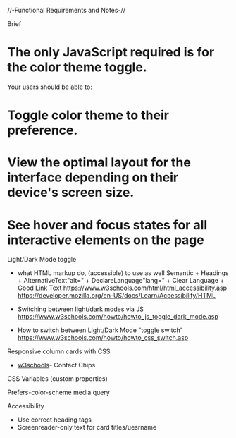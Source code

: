 //-Functional Requirements and Notes-//

Brief
# The only JavaScript required is for the color theme toggle.
Your users should be able to:
# Toggle color theme to their preference.
# View the optimal layout for the interface depending on their device's screen size.
# See hover and focus states for all interactive elements on the page

Light/Dark Mode toggle
- what HTML markup do, (accessible) to use as well 
Semantic + Headings + AlternativeText"alt=" + DeclareLanguage"lang=" + Clear Language +  Good Link Text
https://www.w3schools.com/html/html_accessibility.asp
https://developer.mozilla.org/en-US/docs/Learn/Accessibility/HTML

- Switching between light/dark modes via JS 
https://www.w3schools.com/howto/howto_js_toggle_dark_mode.asp
- How to switch between Light/Dark Mode "toggle switch"
https://www.w3schools.com/howto/howto_css_switch.asp


Responsive column cards with CSS
- [w3schools](https://www.w3schools.com/howto/howto_css_column_cards.asp)- Contact Chips

CSS Variables (custom properties)

Prefers-color-scheme media query

Accessibility
- Use correct heading tags
- Screenreader-only text for card titles/uesrname
